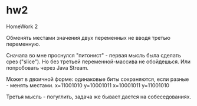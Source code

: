 # hw2
HomeWork 2

Обменять местами значения двух переменных не вводя третью переменную.

Сначала во мне проснулся "питонист" - первая мысль была сделать срез ("slice").
Но без третьей переменной-массива не обойдешься.
Или попробовать через Java Stream.

Может в двоичной форме: одинаковые биты сохраняются, если разные - менять местами.
x=11001010
y=10001011
x=10001011
y=11001010

Третья мысль - погуглить, задача же бывает дается на собеседованиях.